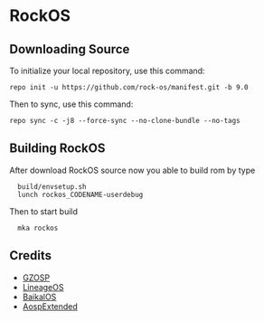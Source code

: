 RockOS 
========
## Downloading Source
To initialize your local repository, use this command:

	repo init -u https://github.com/rock-os/manifest.git -b 9.0

Then to sync, use this command:

	repo sync -c -j8 --force-sync --no-clone-bundle --no-tags
	
		
## Building RockOS
After download RockOS source now you able to build rom by type 
``` . 
  build/envsetup.sh
  lunch rockos_CODENAME-userdebug 
  ``` 
Then to start build 
```
  mka rockos
```

## Credits
- [GZOSP](http://GitHub.com/gzosp) 
- [LineageOS](http://GitHub.com/LineageOS) 
- [BaikalOS](http://GitHub.com/BaikalOS) 
- [AospExtended](http://GitHub.com/AospExtended)

